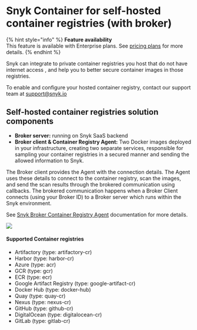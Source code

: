 # Snyk Container for self-hosted container registries (with broker)

{% hint style="info" %}
**Feature availability**\
This feature is available with Enterprise plans. See [pricing plans](https://snyk.io/plans/) for more details.
{% endhint %}

Snyk can integrate to private container registries you host that do not have internet access , and help you to better secure container images in those registries.

To enable and configure your hosted container registry, contact our support team at [support@snyk.io](mailto:support@snyk.io)

## **Self-hosted container registries solution components**

* **Broker server:** running on Snyk SaaS backend
* **Broker client & Container Registry Agent:** Two Docker images deployed in your infrastructure, creating two separate services, responsible for sampling your container registries in a secured manner and sending the allowed information to Snyk.

The Broker client provides the Agent with the connection details. The Agent uses these details to connect to the container registry, scan the images, and send the scan results through the brokered communication using callbacks. The brokered communication happens when a Broker Client connects (using your Broker ID) to a Broker server which runs within the Snyk environment.

See [Snyk Broker Container Registry Agent](../integrations/snyk-broker/snyk-broker-container-registry-agent/) documentation for more details.

![](../.gitbook/assets/mceclip0-8-.png)

#### **Supported Container registries**

* Artifactory (type: artifactory-cr)
* Harbor (type: harbor-cr)
* Azure (type: acr)
* GCR (type: gcr)
* ECR (type: ecr)
* Google Artifact Registry (type: google-artifact-cr)
* Docker Hub (type: docker-hub)
* Quay (type: quay-cr)
* Nexus (type: nexus-cr)
* GitHub (type: github-cr)
* DigitalOcean (type: digitalocean-cr)
* GitLab (type: gitlab-cr)
